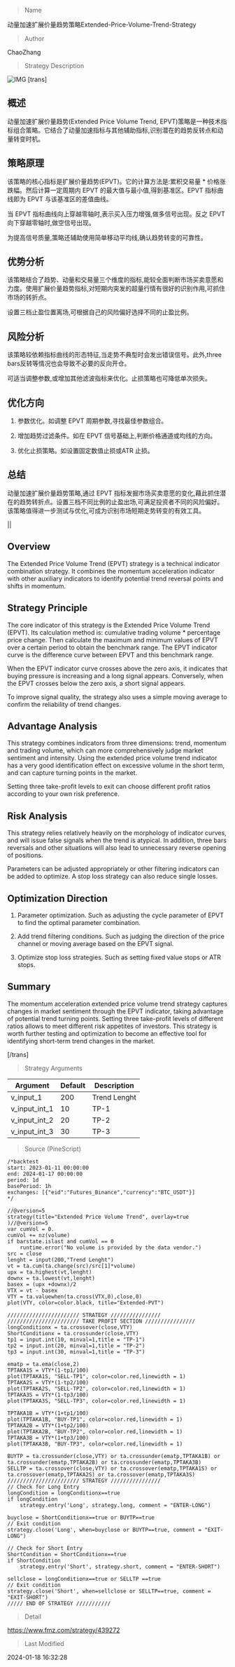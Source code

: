 
> Name

动量加速扩展价量趋势策略Extended-Price-Volume-Trend-Strategy

> Author

ChaoZhang

> Strategy Description

![IMG](https://www.fmz.com/upload/asset/16cb3a4d8e19146aa91.png)
 [trans]

## 概述

动量加速扩展价量趋势(Extended Price Volume Trend, EPVT)策略是一种技术指标组合策略。它结合了动量加速指标与其他辅助指标,识别潜在的趋势反转点和动量转变时机。

## 策略原理

该策略的核心指标是扩展价量趋势(EPVT)。它的计算方法是:累积交易量 * 价格涨跌幅。然后计算一定周期内 EPVT 的最大值与最小值,得到基准区。EPVT 指标曲线即为 EPVT 与该基准区的差值曲线。

当 EPVT 指标曲线向上穿越零轴时,表示买入压力增强,做多信号出现。反之 EPVT 向下穿越零轴时,做空信号出现。

为提高信号质量,策略还辅助使用简单移动平均线,确认趋势转变的可靠性。

## 优势分析  

该策略结合了趋势、动量和交易量三个维度的指标,能较全面判断市场买卖意愿和力度。使用扩展价量趋势指标,对短期内突发的超量行情有很好的识别作用,可抓住市场的转折点。

设置三档止盈位置离场,可根据自己的风险偏好选择不同的止盈比例。

## 风险分析

该策略较依赖指标曲线的形态特征,当走势不典型时会发出错误信号。此外,three bars反转等情况也会导致不必要的反向开仓。 

可适当调整参数,或增加其他滤波指标来优化。止损策略也可降低单次损失。

## 优化方向  

1. 参数优化。如调整 EPVT 周期参数,寻找最佳参数组合。

2. 增加趋势过滤条件。如在 EPVT 信号基础上,判断价格通道或均线的方向。

3. 优化止损策略。如设置固定数值止损或ATR 止损。

## 总结

动量加速扩展价量趋势策略,通过 EPVT 指标发掘市场买卖意愿的变化,藉此抓住潜在的趋势转折点。设置三档不同比例的止盈出场,可满足投资者不同的风险偏好。该策略值得进一步测试与优化,可成为识别市场短期走势转变的有效工具。

||

## Overview  

The Extended Price Volume Trend (EPVT) strategy is a technical indicator combination strategy. It combines the momentum acceleration indicator with other auxiliary indicators to identify potential trend reversal points and shifts in momentum.  

## Strategy Principle  

The core indicator of this strategy is the Extended Price Volume Trend (EPVT). Its calculation method is: cumulative trading volume * percentage price change. Then calculate the maximum and minimum values of EPVT over a certain period to obtain the benchmark range. The EPVT indicator curve is the difference curve between EPVT and this benchmark range.

When the EPVT indicator curve crosses above the zero axis, it indicates that buying pressure is increasing and a long signal appears. Conversely, when the EPVT crosses below the zero axis, a short signal appears.

To improve signal quality, the strategy also uses a simple moving average to confirm the reliability of trend changes.  

## Advantage Analysis   

This strategy combines indicators from three dimensions: trend, momentum and trading volume, which can more comprehensively judge market sentiment and intensity. Using the extended price volume trend indicator has a very good identification effect on excessive volume in the short term, and can capture turning points in the market.

Setting three take-profit levels to exit can choose different profit ratios according to your own risk preference.

## Risk Analysis  

This strategy relies relatively heavily on the morphology of indicator curves, and will issue false signals when the trend is atypical. In addition, three bars reversals and other situations will also lead to unnecessary reverse opening of positions.  

Parameters can be adjusted appropriately or other filtering indicators can be added to optimize. A stop loss strategy can also reduce single losses.

## Optimization Direction

1. Parameter optimization. Such as adjusting the cycle parameter of EPVT to find the optimal parameter combination.  

2. Add trend filtering conditions. Such as judging the direction of the price channel or moving average based on the EPVT signal.

3. Optimize stop loss strategies. Such as setting fixed value stops or ATR stops.  

## Summary  

The momentum acceleration extended price volume trend strategy captures changes in market sentiment through the EPVT indicator, taking advantage of potential trend turning points. Setting three take-profit levels of different ratios allows to meet different risk appetites of investors. This strategy is worth further testing and optimization to become an effective tool for identifying short-term trend changes in the market.

[/trans]

> Strategy Arguments



|Argument|Default|Description|
|----|----|----|
|v_input_1|200|Trend Lenght|
|v_input_int_1|10|TP-1|
|v_input_int_2|20|TP-2|
|v_input_int_3|30|TP-3|


> Source (PineScript)

``` pinescript
/*backtest
start: 2023-01-11 00:00:00
end: 2024-01-17 00:00:00
period: 1d
basePeriod: 1h
exchanges: [{"eid":"Futures_Binance","currency":"BTC_USDT"}]
*/

//@version=5
strategy(title="Extended Price Volume Trend", overlay=true )//@version=5
var cumVol = 0.
cumVol += nz(volume)
if barstate.islast and cumVol == 0
    runtime.error("No volume is provided by the data vendor.")
src = close
lenght = input(200,"Trend Lenght")   
vt = ta.cum(ta.change(src)/src[1]*volume)
upx = ta.highest(vt,lenght)
downx = ta.lowest(vt,lenght)
basex = (upx +downx)/2
VTX = vt - basex
VTY = ta.valuewhen(ta.cross(VTX,0),close,0)
plot(VTY, color=color.black, title="Extended-PVT")

/////////////////////// STRATEGY ////////////////
/////////////////////// TAKE PROFIT SECTION ////////////////
longConditionx = ta.crossover(close,VTY)
ShortConditionx = ta.crossunder(close,VTY)
tp1 = input.int(10, minval=1,title = "TP-1")
tp2 = input.int(20, minval=1,title = "TP-2")
tp3 = input.int(30, minval=1,title = "TP-3")

ematp = ta.ema(close,2)
TPTAKA1S = VTY*(1-tp1/100)
plot(TPTAKA1S, "SELL-TP1", color=color.red,linewidth = 1)
TPTAKA2S = VTY*(1-tp2/100)
plot(TPTAKA2S, "SELL-TP2", color=color.red,linewidth = 1)
TPTAKA3S = VTY*(1-tp3/100)
plot(TPTAKA3S, "SELL-TP3", color=color.red,linewidth = 1)

TPTAKA1B = VTY*(1+tp1/100)
plot(TPTAKA1B, "BUY-TP1", color=color.red,linewidth = 1)
TPTAKA2B = VTY*(1+tp2/100)
plot(TPTAKA2B, "BUY-TP2", color=color.red,linewidth = 1)
TPTAKA3B = VTY*(1+tp3/100)
plot(TPTAKA3B, "BUY-TP3", color=color.red,linewidth = 1)

BUYTP = ta.crossunder(close,VTY) or ta.crossunder(ematp,TPTAKA1B) or ta.crossunder(ematp,TPTAKA2B) or ta.crossunder(ematp,TPTAKA3B) 
SELLTP = ta.crossover(close,VTY) or ta.crossover(ematp,TPTAKA1S) or ta.crossover(ematp,TPTAKA2S) or ta.crossover(ematp,TPTAKA3S)
/////////////////////// STRATEGY ////////////////
// Check for Long Entry
longCondition = longConditionx==true
if longCondition
    strategy.entry('Long', strategy.long, comment = "ENTER-LONG")

buyclose = ShortConditionx==true or BUYTP==true 
// Exit condition 
strategy.close('Long', when=buyclose or BUYTP==true, comment = "EXIT-LONG")

// Check for Short Entry
ShortCondition = ShortConditionx==true
if ShortCondition
    strategy.entry('Short', strategy.short, comment = "ENTER-SHORT")

sellclose = longConditionx==true or SELLTP ==true
// Exit condition 
strategy.close('Short', when=sellclose or SELLTP==true, comment = "EXIT-SHORT")
///// END OF STRATEGY ///////////

```

> Detail

https://www.fmz.com/strategy/439272

> Last Modified

2024-01-18 16:32:28
